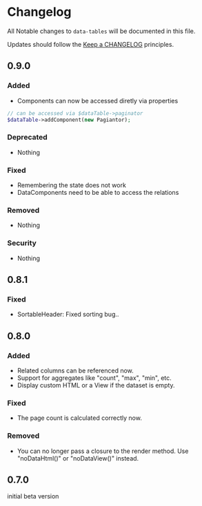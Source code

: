 # Changelog

All Notable changes to `data-tables` will be documented in this file.

Updates should follow the [Keep a CHANGELOG](http://keepachangelog.com/) principles.

## 0.9.0

### Added
- Components can now be accessed diretly via properties
``` php
// can be accessed via $dataTable->paginator
$dataTable->addComponent(new Pagiantor);
```

### Deprecated
- Nothing

### Fixed
- Remembering the state does not work
- DataComponents need to be able to access the relations

### Removed
- Nothing

### Security
- Nothing

## 0.8.1

### Fixed
- SortableHeader: Fixed sorting bug..

## 0.8.0

### Added
- Related columns can be referenced now.
- Support for aggregates like "count", "max", "min", etc.
- Display custom HTML or a View if the dataset is empty.

### Fixed
- The page count is calculated correctly now.

### Removed
- You can no longer pass a closure to the render method. Use "noDataHtml()" or "noDataView()" instead.

## 0.7.0

initial beta version
